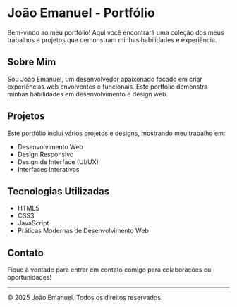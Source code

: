 # João Emanuel - Portfólio

Bem-vindo ao meu portfólio! Aqui você encontrará uma coleção dos meus trabalhos e projetos que demonstram minhas habilidades e experiência.

## Sobre Mim

Sou João Emanuel, um desenvolvedor apaixonado focado em criar experiências web envolventes e funcionais. Este portfólio demonstra minhas habilidades em desenvolvimento e design web.

## Projetos

Este portfólio inclui vários projetos e designs, mostrando meu trabalho em:
- Desenvolvimento Web
- Design Responsivo
- Design de Interface (UI/UX)
- Interfaces Interativas

## Tecnologias Utilizadas

- HTML5
- CSS3
- JavaScript
- Práticas Modernas de Desenvolvimento Web

## Contato

Fique à vontade para entrar em contato comigo para colaborações ou oportunidades!

---
© 2025 João Emanuel. Todos os direitos reservados.
